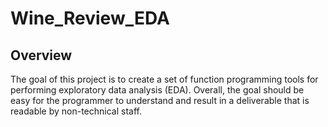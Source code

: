 # Wine_Review_EDA
## Overview
The goal of this project is to create a set of function programming tools for performing exploratory data analysis (EDA).
Overall, the goal should be easy for the programmer to understand and result in a deliverable that is readable by non-technical staff.
